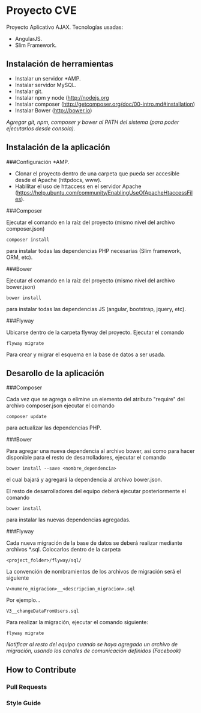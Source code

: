 # Proyecto CVE

Proyecto Aplicativo AJAX. Tecnologías usadas:

- AngularJS.
- Slim Framework.

## Instalación de herramientas

- Instalar un servidor *AMP.
- Instalar servidor MySQL.
- Instalar git.
- Instalar npm y node (<http://nodejs.org>
- Instalar composer (<http://getcomposer.org/doc/00-intro.md#installation>)
- Instalar Bower (<http://bower.io>)

*Agregar git, npm, composer y bower al PATH del sistema (para poder ejecutarlos desde consola).*

## Instalación de la aplicación

###Configuración *AMP.

- Clonar el proyecto dentro de una carpeta que pueda ser accesible desde el Apache (httpdocs, www). 
- Habilitar el uso de httaccess en el servidor Apache (<https://help.ubuntu.com/community/EnablingUseOfApacheHtaccessFiles>).

###Composer

Ejecutar el comando en la raíz del proyecto (mismo nivel del archivo composer.json)

    composer install

para instalar todas las dependencias PHP necesarias (Slim framework, ORM, etc).

###Bower

Ejecutar el comando en la raíz del proyecto (mismo nivel del archivo bower.json)

    bower install

para instalar todas las dependencias JS (angular, bootstrap, jquery, etc).

###Flyway

Ubicarse dentro de la carpeta flyway del proyecto. Ejecutar el comando

    flyway migrate
    
Para crear y migrar el esquema en la base de datos a ser usada.

## Desarollo de la aplicación

###Composer

Cada vez que se agrega o elimine un elemento del atributo "require" del archivo composer.json ejecutar el comando

    composer update

para actualizar las dependencias PHP.

###Bower

Para agregar una nueva dependencia al archivo bower, así como para hacer disponible para el resto de desarrolladores, ejecutar el comando

    bower install --save <nombre_dependencia>
    
el cual bajará y agregará la dependencia al archivo bower.json.

El resto de desarrolladores del equipo deberá ejecutar posteriormente el comando

    bower install

para instalar las nuevas dependencias agregadas.

###Flyway

Cada nueva migración de la base de datos se deberá realizar mediante archivos *.sql. Colocarlos dentro de la carpeta

    <project_folder>/flyway/sql/

La convención de nombramientos de los archivos de migración será el siguiente 

    V<numero_migracion>__<descripcion_migracion>.sql

Por ejemplo...

    V3__changeDataFromUsers.sql

Para realizar la migración, ejecutar el comando siguiente:

    flyway migrate
    
*Notificar al resto del equipo cuando se haya agregado un archivo de migración, usando los canales de comunicación definidos (Facebook)*

## How to Contribute

### Pull Requests

### Style Guide

